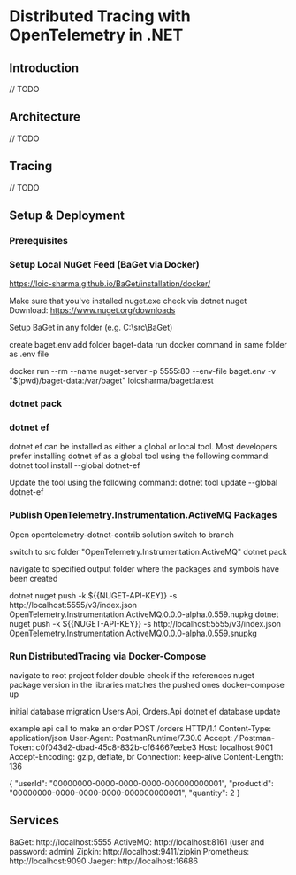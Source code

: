 # Distributed Tracing with OpenTelemetry in .NET
## Introduction
// TODO

## Architecture
// TODO

## Tracing
// TODO

## Setup & Deployment

### Prerequisites
### Setup Local NuGet Feed (BaGet via Docker)
https://loic-sharma.github.io/BaGet/installation/docker/

Make sure that you've installed nuget.exe
check via dotnet nuget
Download: https://www.nuget.org/downloads

Setup BaGet in any folder (e.g. C:\src\BaGet)

create baget.env
add folder baget-data
run docker command in same folder as .env file


docker run --rm --name nuget-server -p 5555:80 --env-file baget.env -v "$(pwd)/baget-data:/var/baget" loicsharma/baget:latest

### dotnet pack

### dotnet ef
dotnet ef can be installed as either a global or local tool. Most developers prefer installing dotnet ef as a global tool using the following command:
dotnet tool install --global dotnet-ef

Update the tool using the following command:
dotnet tool update --global dotnet-ef

### Publish OpenTelemetry.Instrumentation.ActiveMQ Packages
Open opentelemetry-dotnet-contrib solution
switch to branch

switch to src folder "OpenTelemetry.Instrumentation.ActiveMQ"
dotnet pack

navigate to specified output folder where the packages and symbols have been created

dotnet nuget push -k ${{NUGET-API-KEY}} -s http://localhost:5555/v3/index.json OpenTelemetry.Instrumentation.ActiveMQ.0.0.0-alpha.0.559.nupkg
dotnet nuget push -k ${{NUGET-API-KEY}} -s http://localhost:5555/v3/index.json OpenTelemetry.Instrumentation.ActiveMQ.0.0.0-alpha.0.559.snupkg

### Run DistributedTracing via Docker-Compose
navigate to root project folder
double check if the references nuget package version in the libraries matches the pushed ones
docker-compose up

initial database migration
Users.Api, Orders.Api
dotnet ef database update


example api call to make an order
POST /orders HTTP/1.1
Content-Type: application/json
User-Agent: PostmanRuntime/7.30.0
Accept: */*
Postman-Token: c0f043d2-dbad-45c8-832b-cf64667eebe3
Host: localhost:9001
Accept-Encoding: gzip, deflate, br
Connection: keep-alive
Content-Length: 136
 
{
  "userId": "00000000-0000-0000-0000-000000000001",
  "productId": "00000000-0000-0000-0000-000000000001",
  "quantity": 2
}


## Services
BaGet: http://localhost:5555
ActiveMQ: http://localhost:8161 (user and password: admin)
Zipkin: http://localhost:9411/zipkin
Prometheus: http://localhost:9090
Jaeger: http://localhost:16686
